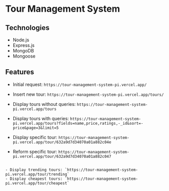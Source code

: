 # Tour Management System

## Technologies

- Node.js
- Express.js
- MongoDB
- Mongoose

## Features

- Initial request: `https://tour-management-system-pi.vercel.app/`
- Insert new tour: `https://tour-management-system-pi.vercel.app/tours/`

- Display tours without queries: `https://tour-management-system-pi.vercel.app/tours`
- Display tours with queries: `https://tour-management-system-pi.vercel.app/tours?fields=name,price,ratings,-_id&sort=-price&page=3&limit=5`
- Display specific tour: `https://tour-management-system-pi.vercel.app/tour/632a9d7d34070a01a882c04e`
- Reform specific tour: `https://tour-management-system-pi.vercel.app/tour/632a9d7d34070a01a882c047`

```

- Display trending tours: `https://tour-management-system-pi.vercel.app/tour/trending`
- Display cheapest tours: `https://tour-management-system-pi.vercel.app/tour/cheapest`

